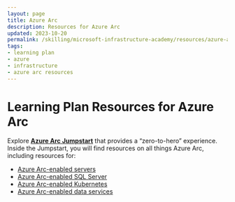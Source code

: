 ```yaml
---
layout: page
title: Azure Arc
description: Resources for Azure Arc
updated: 2023-10-20
permalink: /skilling/microsoft-infrastructure-academy/resources/azure-arc
tags: 
- learning plan
- azure
- infrastructure
- azure arc resources
---
```


# Learning Plan Resources for Azure Arc

Explore **[Azure Arc Jumpstart](https://azurearcjumpstart.io/)** that provides a “zero-to-hero” experience. Inside the Jumpstart, you will find resources on all things Azure Arc, including resources for:

* [Azure Arc-enabled servers](https://azurearcjumpstart.io/azure_arc_jumpstart/azure_arc_servers/)
* [Azure Arc-enabled SQL Server](https://azurearcjumpstart.io/azure_arc_jumpstart/azure_arc_sqlsrv/)
* [Azure Arc-enabled Kubernetes](https://azurearcjumpstart.io/azure_arc_jumpstart/azure_arc_k8s/)
* [Azure Arc-enabled data services](https://azurearcjumpstart.io/azure_arc_jumpstart/azure_arc_data/) 